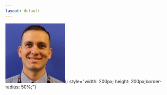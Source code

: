 ```yaml
---
layout: default
---
```


![PhillProfile](./assets/images/PhillProfile.jpg){: style="width: 200px; height: 200px;border-radius: 50%;"}